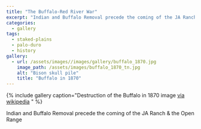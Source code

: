 ```yaml
---
title: "The Buffalo-Red River War"
excerpt: "Indian and Buffalo Removal precede the coming of the JA Ranch & the Open Range"
categories:
  - gallery
tags:
  - staked-plains
  - palo-duro
  - history
gallery:
  - url: /assets/images//images/gallery/buffalo_1870.jpg
    image_path: /assets/images/buffalo_1870_tn.jpg
    alt: "Bison skull pile"
    title: "Buffalo in 1870"  
---
```

{% include gallery caption="Destruction of the Buffalo in 1870 image [via wikipedia](https://commons.wikimedia.org/wiki/File:Bison_skull_pile.jpg) " %}

Indian and Buffalo Removal precede the coming of the JA Ranch & the Open Range
